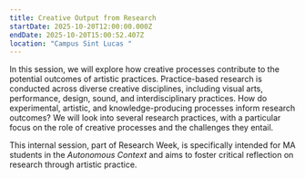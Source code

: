 ```yaml
---
title: Creative Output from Research
startDate: 2025-10-20T12:00:00.000Z
endDate: 2025-10-20T15:00:52.407Z
location: "Campus Sint Lucas "
---
```

In this session, we will explore how creative processes contribute to the potential outcomes of artistic practices. Practice-based research is conducted across diverse creative disciplines, including visual arts, performance, design, sound, and interdisciplinary practices. How do experimental, artistic, and knowledge-producing processes inform research outcomes? We will look into several research practices, with a particular focus on the role of creative processes and the challenges they entail.

This internal session, part of Research Week, is specifically intended for MA students in the *Autonomous Context* and aims to foster critical reflection on research through artistic practice.
